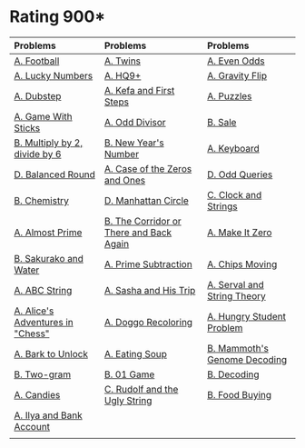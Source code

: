 # Rating 900*
| Problems | Problems | Problems |
| :- | :- | :- |
| [A. Football](https://codeforces.com/problemset/problem/96/A) | [A. Twins](https://codeforces.com/problemset/problem/160/A) | [A. Even Odds](https://codeforces.com/problemset/problem/318/A) |
| [A. Lucky Numbers](https://codeforces.com/problemset/problem/1808/A) | [A. HQ9+](https://codeforces.com/problemset/problem/133/A) | [A. Gravity Flip](https://codeforces.com/problemset/problem/405/A) |
| [A. Dubstep](https://codeforces.com/problemset/problem/208/A) | [A. Kefa and First Steps](https://codeforces.com/problemset/problem/580/A) | [A. Puzzles](https://codeforces.com/problemset/problem/337/A) |
| [A. Game With Sticks](https://codeforces.com/problemset/problem/451/A) | [A. Odd Divisor](https://codeforces.com/problemset/problem/1475/A) | [B. Sale](https://codeforces.com/problemset/problem/34/B) |
| [B. Multiply by 2, divide by 6](https://codeforces.com/problemset/problem/1374/B) | [B. New Year's Number](https://codeforces.com/problemset/problem/1475/B) | [A. Keyboard](https://codeforces.com/problemset/problem/474/A) |
| [D. Balanced Round](https://codeforces.com/problemset/problem/1850/D) | [A. Case of the Zeros and Ones](https://codeforces.com/problemset/problem/556/A) | [D. Odd Queries](https://codeforces.com/problemset/problem/1807/D) |
| [B. Chemistry](https://codeforces.com/problemset/problem/1883/B) | [D. Manhattan Circle](https://codeforces.com/problemset/problem/1985/D) | [C. Clock and Strings](https://codeforces.com/problemset/problem/1971/C) |
| [A. Almost Prime](https://codeforces.com/problemset/problem/26/A) | [B. The Corridor or There and Back Again](https://codeforces.com/problemset/problem/1872/B) | [A. Make It Zero](https://codeforces.com/problemset/problem/1869/A) |
| [B. Sakurako and Water](https://codeforces.com/problemset/problem/2033/B) | [A. Prime Subtraction](https://codeforces.com/problemset/problem/1238/A) | [A. Chips Moving](https://codeforces.com/problemset/problem/1213/A) |
| [A. ABC String](https://codeforces.com/problemset/problem/1494/A) | [A. Sasha and His Trip](https://codeforces.com/problemset/problem/1113/A) | [A. Serval and String Theory](https://codeforces.com/problemset/problem/2085/A) |
| [A. Alice's Adventures in "Chess"](https://codeforces.com/problemset/problem/2028/A) | [A. Doggo Recoloring](https://codeforces.com/problemset/problem/1025/A) | [A. Hungry Student Problem](https://codeforces.com/problemset/problem/903/A) |
| [A. Bark to Unlock](https://codeforces.com/problemset/problem/868/A) | [A. Eating Soup](https://codeforces.com/problemset/problem/1163/A) | [B. Mammoth's Genome Decoding](https://codeforces.com/problemset/problem/747/B) |
| [B. Two-gram](https://codeforces.com/problemset/problem/977/B) | [B. 01 Game](https://codeforces.com/problemset/problem/1373/B) | [B. Decoding](https://codeforces.com/problemset/problem/746/B) |
| [A. Candies](https://codeforces.com/problemset/problem/1343/A) | [C. Rudolf and the Ugly String](https://codeforces.com/problemset/problem/1941/C) | [B. Food Buying](https://codeforces.com/problemset/problem/1296/B) |
| [A. Ilya and Bank Account](https://codeforces.com/problemset/problem/313/A) | []() | []() |
| []() | []() | []() |